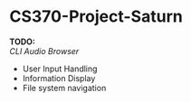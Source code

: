 # CS370-Project-Saturn                                                                                   
**TODO:**                                             
*CLI Audio Browser*         
- User Input Handling       
- Information Display       
- File system navigation    
